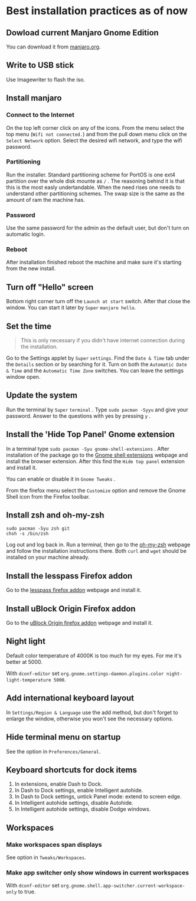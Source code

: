 # Best installation practices as of now

## Dowload current Manjaro Gnome Edition

You can download it from [manjaro.org](https://manjaro.org/get-manjaro/).

## Write to USB stick

Use Imagewriter to flash the iso.

## Install manjaro

### Connect to the Internet

On the top left corner click on any of the icons. From the menu select the top menu (`Wifi not connected.`) and from the pull down menu click on the `Select Network` option. Select the desired wifi network, and type the wifi password.

### Partitioning

Run the installer. Standard partitioning scheme for PortOS is one ext4 partition over the whole disk mounte as `/` . The reasoning behind it is that this is the most easly undertandable. When the need rises one needs to understand other partitioning schemes. The swap size is the same as the amount of ram the machine has.

### Password

Use the same password for the admin as the default user, but don't turn on automatic login.

### Reboot

After installation finished reboot the machine and make sure it's starting from the new install.

## Turn off "Hello" screen

Bottom right corner turn off the `Launch at start` switch. After that close the window. You can start it later by `Super` `manjaro hello`.

## Set the time

> This is only necessary if you didn't have internet connection during the installation.

Go to the Settings applet by `Super` `settings`. Find the `Date & Time` tab under the `Details` section or by searching for it. Turn on both the `Automatic Date & Time` and the `Automatic Time Zone` switches. You can leave the settings window open.

## Update the system

Run the terminal by `Super` `terminal` . Type `sudo pacman -Syyu` and give your password. Answer to the questions with yes by pressing `y` .

## Install the 'Hide Top Panel' Gnome extension

In a terminal type `sudo pacman -Syu gnome-shell-extensions` . After installation of the package go to the [Gnome shell extensions](https://extensions.gnome.org/) webpage and install the browser extension. After this find the `Hide top panel` extension and install it.

You can enable or disable it in `Gnome Tweaks` .

From the firefox menu select the `Customize` option and remove the Gnome Shell icon from the Firefox toolbar.

## Install zsh and oh-my-zsh

```
sudo pacman -Syu zsh git
chsh -s /bin/zsh
```

Log out and log back in. Run a terminal, then go to the [oh-my-zsh](https://github.com/robbyrussell/oh-my-zsh) webpage and follow the installation instructions there. Both `curl` and `wget` should be installed on your machine already.

## Install the lesspass Firefox addon

Go to the [lesspass firefox addon](https://github.com/robbyrussell/oh-my-zsh) webpage and install it.

## Install uBlock Origin Firefox addon

Go to the [uBlock Origin firefox addon](https://addons.mozilla.org/en-US/firefox/addon/ublock-origin) webpage and install it.

## Night light

Default color temperature of 4000K is too much for my eyes. For me it's better at 5000.

With `dconf-editor` set `org.gnome.settings-daemon.plugins.color night-light-temperature 5000`.

## Add international keyboard layout

In `Settings/Region & Language` use the add method, but don't forget to enlarge the window, otherwise you won't see the necessary options.

## Hide terminal menu on startup

See the option in `Preferences/General`.

## Keyboard shortcuts for dock items

1. In extensions, enable Dash to Dock. 
1. In Dash to Dock settings, enable Intelligent autohide.
1. In Dash to Dock settings, untick Panel mode: extend to screen edge.
1. In Intelligent autohide settings, disable Autohide.
1. In Intelligent autohide settings, disable Dodge windows.


## Workspaces

### Make workspaces span displays

See option in `Tweaks/Workspaces`.

### Make app switcher only show windows in current workspaces

With `dconf-editor` set `org.gnome.shell.app-switcher.current-workspace-only` to true.
